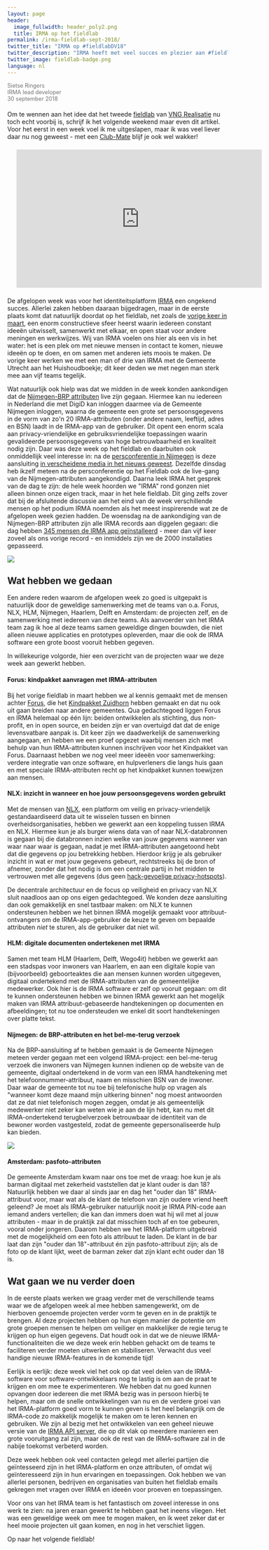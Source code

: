 ```yaml
---
layout: page
header:
  image_fullwidth: header_poly2.png
  title: IRMA op het fieldlab
permalink: /irma-fieldlab-sept-2018/
twitter_title: "IRMA op #fieldlabDV18"
twitter_description: "IRMA heeft met veel succes en plezier aan #fieldlabDV18 meegedaan."
twitter_image: fieldlab-badge.png
language: nl
---
```


<div style="opacity:0.6;font-size:90%;margin-bottom:1.5em">
  Sietse Ringers<br/>
  IRMA lead developer<br/>
  30 september 2018
</div>

Om te wennen aan het idee dat het tweede
[fieldlab](https://werkenaaneenoverheid.pleio.nl/) van [VNG
Realisatie](https://www.vngrealisatie.nl/nieuws/samen-werken-aan-een-overheid-tijdens-fieldlab-dienstverlening)
nu toch echt voorbij is, schrijf ik het volgende weekend maar even dit
artikel. Voor het eerst in een week voel ik me uitgeslapen, maar ik
was veel liever daar nu nog geweest - met een
[Club-Mate](https://motherboard.vice.com/en_us/article/xywxm7/how-a-german-soda-became-hackers-fuel-of-choice)
blijf je ook wel wakker!

<div style="text-align:center;margin:1.5em">
<iframe width="560" height="315" src="https://www.youtube.com/embed/qEUbyLFk_IU" frameborder="0" allow="autoplay; encrypted-media" allowfullscreen></iframe>
</div>

De afgelopen week was voor het identiteitsplatform
[IRMA](https://privacybydesign.foundation) een ongekend
succes. Allerlei zaken hebben daaraan bijgedragen, maar in de eerste
plaats komt dat natuurlijk doordat op het fieldlab, net zoals de
[vorige keer in maart](https://commonground.pleio.nl/), een enorm
constructieve sfeer heerst waarin iedereen constant ideeën uitwisselt,
samenwerkt met elkaar, en open staat voor andere meningen en
werkwijzes. Wij van IRMA voelen ons hier als een vis in het water: het
is een plek om met nieuwe mensen in contact te komen, nieuwe ideeën op
te doen, en om samen met anderen iets moois te maken.
De vorige keer werken we met een man of drie van IRMA met de Gemeente
Utrecht aan het Huishoudboekje; dit keer deden we met negen man sterk mee
aan vijf teams tegelijk.

Wat natuurlijk ook hielp was dat we midden in de week konden
aankondigen dat de [Nijmegen-BRP
attributen](https://privacybydesign.foundation/uitgifte-brp/) live
zijn gegaan. Hiermee kan nu iedereen in Nederland die met DigiD kan
inloggen daarmee via de Gemeente Nijmegen inloggen, waarna de gemeente
een grote set persoonsgegevens in de vorm van zo'n 20 IRMA-attributen
(onder andere naam, leeftijd, adres en BSN)
laadt in de IRMA-app van de gebruiker. Dit opent een
enorm scala aan privacy-vriendelijke en gebruiksvriendelijke
toepassingen waarin gevalideerde persoonsgegevens van hoge
betrouwbaarheid en kwaliteit nodig zijn. Daar was deze week op het
fieldlab en daarbuiten ook onmiddellijk veel interesse in: na de
[persconferentie in
Nijmegen](https://www.nijmegen.nl/nieuws/app-irma/) is deze
aansluiting [in verscheidene media in het nieuws
geweest](https://privacybydesign.foundation/opinies/). Dezelfde
dinsdag heb ikzelf meteen na de persconferentie op het Fieldlab ook de
live-gang van de Nijmegen-attributen aangekondigd. Daarna leek IRMA
het gesprek van de dag te zijn: de hele week hoorden we "IRMA" rond
gonzen niet alleen binnen onze eigen track, maar in het hele
fieldlab. Dit ging zelfs zover dat bij de afsluitende discussie aan het eind van de week
verschillende mensen op het podium IRMA noemden als het meest inspirerende
wat ze de afgelopen week gezien hadden.
De woensdag na de aankondiging van de Nijmegen-BRP attributen zijn
alle IRMA records aan diggelen gegaan: die dag hebben [345 mensen de IRMA app
geïnstalleerd](/dashboard/) -
meer dan vijf keer zoveel als ons vorige record - 
en inmiddels zijn we de 2000 installaties gepasseerd.

<img src="/images/irma-drawing.jpg">

## Wat hebben we gedaan

Een andere reden waarom de afgelopen week zo goed is uitgepakt is
natuurlijk door de geweldige samenwerking met de teams van o.a. Forus,
NLX, HLM, Nijmegen, Haarlem, Delft en Amsterdam: de projecten zelf, en
de samenwerking met iedereen van deze teams. Als aanvoerder van het
IRMA team zag ik hoe al deze teams samen geweldige dingen
bouwden, die niet alleen nieuwe applicaties en prototypes opleverden,
maar die ook de IRMA software een grote boost vooruit hebben gegeven.

In willekeurige volgorde, hier een overzicht van de projecten waar we
deze week aan gewerkt hebben.

#### Forus: kindpakket aanvragen met IRMA-attributen

Bij het vorige fieldlab in maart hebben we al kennis gemaakt met de
mensen achter [Forus](https://foundation.forus.io), die het
[Kindpakket Zuidhorn](https://zuidhorn.forus.io/kindpakket/#how-it-works)
hebben gemaakt en dat nu ook uit gaan breiden naar andere
gemeentes. Qua gedachtegoed liggen Forus en IRMA helemaal op één lijn:
beiden ontwikkelen als stichting, dus non-profit, en in open
source, en beiden zijn er van overtuigd dat dat de enige levensvatbare
aanpak is. Dit keer zijn we daadwerkelijk de samenwerking aangegaan,
en hebben we een proef opgezet waarbij mensen zich met behulp van hun
IRMA-attributen kunnen inschrijven voor het Kindpakket van
Forus. Daarnaast hebben we nog veel meer ideeën voor samenwerking:
verdere integratie van onze software, en hulpverleners die langs huis
gaan en met speciale IRMA-attributen recht op het kindpakket kunnen
toewijzen aan mensen.

#### NLX: inzicht in wanneer en hoe jouw persoonsgegevens worden gebruikt

Met de mensen van [NLX](https://nlx.io), een platform om veilig en
privacy-vriendelijk gestandaardiseerd data uit te wisselen tussen en
binnen overheidsorganisaties, hebben we gewerkt aan een koppeling
tussen IRMA en NLX. Hiermee kun je als burger wiens data van of naar
NLX-databronnen is gegaan bij die databronnen inzien welke van jouw
gegevens wanneer van waar naar waar is gegaan, nadat je met
IRMA-attributen aangetoond hebt dat die gegevens op jou betrekking
hebben. Hierdoor krijg je als gebruiker inzicht in wat er met jouw
gegevens gebeurt, rechtstreeks bij de bron of afnemer, zonder dat het
nodig is om een centrale partij in het midden te vertrouwen met alle
gegevens (dus geen
[hack-gevoelige privacy-hotspots](https://www.nrc.nl/nieuws/2018/09/28/veiligheidslek-50-miljoen-facebook-accounts-a1925060)).

De decentrale architectuur en de focus op veiligheid en privacy van
NLX sluit naadloos aan op ons eigen gedachtegoed. We konden deze
aansluiting dan ook gemakkelijk en snel tastbaar maken: om NLX te
kunnen ondersteunen hebben we het binnen IRMA mogelijk gemaakt voor
attribuut-ontvangers om de IRMA-app-gebruiker de keuze te geven om
bepaalde attributen *niet* te sturen, als de gebruiker dat niet wil.

#### HLM: digitale documenten ondertekenen met IRMA

Samen met team HLM (Haarlem, Delft, Wego4it) hebben we gewerkt aan een
stadspas voor inwoners van Haarlem, en aan een digitale kopie van
(bijvoorbeeld) geboorteaktes die aan mensen kunnen worden uitgegeven,
digitaal ondertekend met de IRMA-attributen van de gemeentelijke
medewerker. Ook hier is de IRMA software er zelf op vooruit gegaan: om
dit te kunnen ondersteunen hebben we binnen IRMA gewerkt aan het
mogelijk maken van IRMA attribuut-gebaseerde handtekeningen op
documenten en afbeeldingen; tot nu toe ondersteuden we enkel dit soort
handtekeningen over platte tekst.

#### Nijmegen: de BRP-attributen en het bel-me-terug verzoek

Na de BRP-aansluiting af te hebben gemaakt is de Gemeente Nijmegen
meteen verder gegaan met een volgend IRMA-project: een bel-me-terug
verzoek die inwoners van Nijmegen kunnen indienen op de website van de
gemeente, digitaal ondertekend in de vorm van een IRMA handtekening
met het telefoonnummer-attribuut, naam en misschien BSN van de
inwoner. Daar waar de gemeente tot nu toe bij telefonische hulp op
vragen als "wanneer komt deze maand mijn uitkering binnen" nog moest
antwoorden dat ze dat niet telefonisch mogen zeggen, omdat je als
gemeentelijk medewerker niet zeker kan weten wie je aan de lijn hebt,
kan nu met dit IRMA-ondertekend terugbelverzoek betrouwbaar de
identiteit van de bewoner worden vastgesteld, zodat de gemeente
gepersonaliseerde hulp kan bieden.

<img src="/images/nijmegen-terugbelnotitie.png">

#### Amsterdam: pasfoto-attributen

De gemeente Amsterdam kwam naar ons toe met de vraag: hoe kun je als
barman digitaal met zekerheid vaststellen dat je klant ouder is dan
18? Natuurlijk hebben we daar al sinds jaar en dag het "ouder dan 18"
IRMA-attribuut voor, maar wat als de klant de telefoon van zijn oudere
vriend heeft geleend? Je moet als IRMA-gebruiker natuurlijk nooit je
IRMA PIN-code aan iemand anders vertellen; die kan dan immers doen wat
hij wil met al jouw attributen - maar in de praktijk zal dat misschien
toch af en toe gebeuren, vooral onder jongeren. Daarom hebben we het
IRMA-platform uitgebreid met de mogelijkheid om een foto als attribuut
te laden. De klant in de bar laat dan zijn "ouder dan 18"-attribuut én
zijn pasfoto-attribuut zijn; als de foto op de klant lijkt, weet de 
barman zeker dat zijn klant echt ouder dan 18 is.

## Wat gaan we nu verder doen

In de eerste plaats werken we graag verder met de verschillende teams
waar we de afgelopen week al mee hebben samengewerkt, om de hierboven
genoemde projecten verder vorm te geven en in de praktijk te
brengen. Al deze projecten hebben op hun eigen manier de potentie om
grote groepen mensen te helpen om veiliger en makkelijker de regie
terug te krijgen op hun eigen gegevens. Dat houdt ook in dat we de
nieuwe IRMA-functionaliteiten die we deze week erin hebben gehackt om
de teams te faciliteren verder moeten uitwerken en
stabiliseren. Verwacht dus veel handige nieuwe IRMA-features in de
komende tijd!

Eerlijk is eerlijk: deze week viel het ook op dat veel delen van de
IRMA-software voor software-ontwikkelaars nog te lastig is om aan de
praat te krijgen en om mee te experimenteren. We hebben dat nu goed
kunnen opvangen door iedereen die met IRMA bezig was in persoon
hierbij te helpen, maar om de snelle ontwikkelingen van nu en de verdere
groei van het IRMA-platform goed vorm te kunnen geven is het heel
belangrijk om de IRMA-code zo makkelijk mogelijk te maken om te leren
kennen en gebruiken. We zijn al bezig met het ontwikkelen van een
geheel nieuwe versie van de
[IRMA API server](https://github.com/privacybydesign/irma_api_server), 
die op dit vlak op
meerdere manieren een grote vooruitgang zal zijn, maar ook de rest van
de IRMA-software zal in de nabije toekomst verbeterd worden.

Deze week hebben ook veel contacten gelegd met allerlei partijen die
geïntesseerd zijn in het IRMA-platform en onze attributen, of omdat
wij geïnteresseerd zijn in hun ervaringen en toepassingen. Ook hebben
we van allerlei personen, bedrijven en organisaties van buiten het
fieldlab emails gekregen met vragen over IRMA en ideeën voor proeven
en toepassingen.

Voor ons van het IRMA team is het fantastisch om zoveel interesse in
ons werk te zien: na jaren eraan gewerkt te hebben gaat het ineens
vliegen. Het was een geweldige week om mee te mogen maken, en ik weet
zeker dat er heel mooie projecten uit gaan komen, en nog in het
verschiet liggen.

Op naar het volgende fieldlab!
